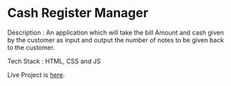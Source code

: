 # Cash Register Manager

Description : An application which will take the bill Amount and cash given by the customer as input and output the number of notes to be given back to the customer.

Tech Stack : HTML, CSS and JS

Live Project is [here](https://piyushlund-cashregister.netlify.app).
